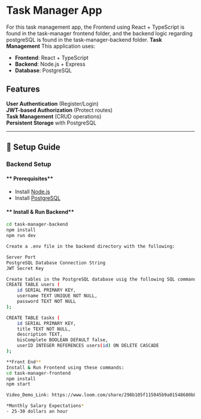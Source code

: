 # Task Manager App

For this task management app, the Frontend using React + TypeScript is found in the task-manager frontend folder, and the backend logic regarding postgreSQL is found in the task-manager-backend folder. 
**Task Management** This application uses:
- **Frontend**: React + TypeScript  
- **Backend**: Node.js + Express  
- **Database**: PostgreSQL  

## Features
**User Authentication** (Register/Login)  
**JWT-based Authorization** (Protect routes)  
**Task Management** (CRUD operations)  
**Persistent Storage** with PostgreSQL  

---

## 🚀 Setup Guide

### **Backend Setup**
#### ** Prerequisites**
- Install [Node.js](https://nodejs.org/)  
- Install [PostgreSQL](https://www.postgresql.org/download/)

#### ** Install & Run Backend**
```sh
cd task-manager-backend
npm install
npm run dev

Create a .env file in the backend directory with the following:

Server Port
PostgreSQL Database Connection String
JWT Secret Key

Create tables in the PostgreSQL database usig the following SQL commands. 
CREATE TABLE users (
    id SERIAL PRIMARY KEY,
    username TEXT UNIQUE NOT NULL,
    password TEXT NOT NULL
);

CREATE TABLE tasks (
    id SERIAL PRIMARY KEY,
    title TEXT NOT NULL,
    description TEXT,
    bisComplete BOOLEAN DEFAULT false,
    userID INTEGER REFERENCES users(id) ON DELETE CASCADE
);

**Front End**
Install & Run Frontend using these commands:
cd task-manager-frontend
npm install
npm start

Video_Demo_Link: https://www.loom.com/share/298b105f115045b9a01548680b8d9358?sid=45503d2f-6325-47b0-89e4-1fb6702a1e6c

*Monthly Salary Expectations*
- 25-30 dollars an hour

